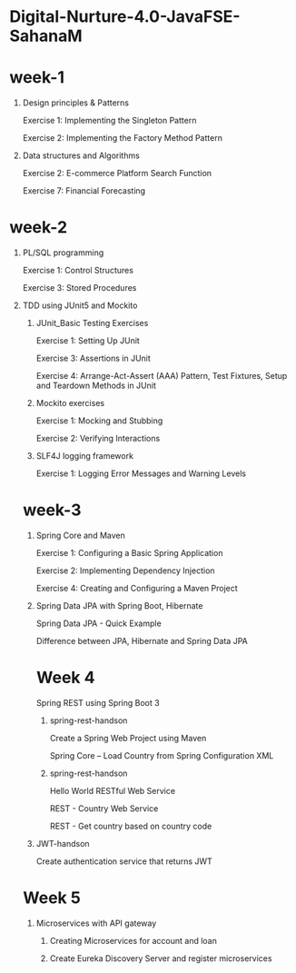 # Digital-Nurture-4.0-JavaFSE-SahanaM
# week-1

1. Design principles & Patterns
   
   Exercise 1: Implementing the Singleton Pattern
  
   Exercise 2: Implementing the Factory Method Pattern
  

3. Data structures and Algorithms
   
   Exercise 2: E-commerce Platform Search Function
   
   Exercise 7: Financial Forecasting
   

# week-2

1. PL/SQL programming
   
   Exercise 1: Control Structures
   
   Exercise 3: Stored Procedures
   

2. TDD using JUnit5 and Mockito
   
   1. JUnit_Basic Testing Exercises
      
      Exercise 1: Setting Up JUnit
      
      Exercise 3: Assertions in JUnit
      
      Exercise 4: Arrange-Act-Assert (AAA) Pattern, Test Fixtures, Setup and Teardown Methods in JUnit
      
   2. Mockito exercises
      
      Exercise 1: Mocking and Stubbing
      
      Exercise 2: Verifying Interactions

   3. SLF4J logging framework
   
      Exercise 1: Logging Error Messages and Warning Levels   

   # week-3
   
   1. Spring Core and Maven
      
      Exercise 1: Configuring a Basic Spring Application

      Exercise 2: Implementing Dependency Injection

      Exercise 4: Creating and Configuring a Maven Project

   2. Spring Data JPA with Spring Boot, Hibernate

      Spring Data JPA - Quick Example

      Difference between JPA, Hibernate and Spring Data JPA

      # Week 4
      
      Spring REST using Spring Boot 3

      1. spring-rest-handson

         Create a Spring Web Project using Maven

         Spring Core – Load Country from Spring Configuration XML

      2. spring-rest-handson
     
         Hello World RESTful Web Service

         REST - Country Web Service

         REST - Get country based on country code

     3.  JWT-handson

         Create authentication service that returns JWT

      # Week 5
   
   1. Microservices with API gateway
    
      1. Creating Microservices for account and loan

      2. Create Eureka Discovery Server and register microservices   
         
         

      
      





